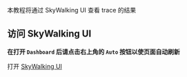 本教程将通过 SkyWalking UI 查看 trace 的结果

## 访问 SkyWalking UI

**在打开 `Dashboard` 后请点击右上角的 `Auto` 按钮以使页面自动刷新**

打开 [SkyWalking UI](http://[[HOST_SUBDOMAIN]]-8080-[[KATACODA_HOST]].environments.katacoda.com/)